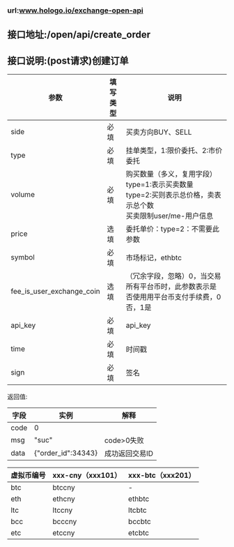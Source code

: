 ### url:www.hologo.io/exchange-open-api## 接口地址:/open/api/create_order## 接口说明:(post请求)创建订单|参数|	填写类型|	说明||------------|--------|-----------------------------||side|	必填|	买卖方向BUY、SELL||type|	必填|	挂单类型，1:限价委托、2:市价委托||volume| 	必填|	购买数量（多义，复用字段）<br>type=1:表示买卖数量<br>type=2:买则表示总价格，卖表示总个数<br>买卖限制user/me-用户信息||price|	选填|	委托单价：type=2：不需要此参数||symbol|	必填|	市场标记，ethbtc||fee_is_user_exchange_coin|	选填|	（冗余字段，忽略）0，当交易所有平台币时，此参数表示是否使用用平台币支付手续费，0否，1是||api_key|	必填|	api_key||time|	必填|	时间戳||sign|	必填|	签名|返回值:|字段|	实例|	解释||-----|------|---------||code|	0|	 |msg|	"suc"|	code>0失败||data|	{"order_id":34343}|成功返回交易ID||虚拟币编号|xxx-cny（xxx101）|xxx-btc（xxx201）||------------|------------|------------||btc|	btccny|	-||eth|	ethcny|	ethbtc||ltc|	ltccny|	ltcbtc||bcc|	bcccny|	bccbtc||etc|	etccny|	etcbtc|